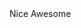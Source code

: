 <midwest-group>
	<midwest-button>Nice</midwest-button>
	<midwest-button>Awesome</midwest-button>
</midwest-group>
